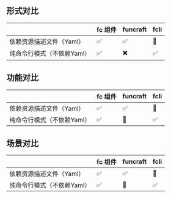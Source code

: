 


## 形式对比

|     | fc 组件 | funcraft | fcli |
| --- | --- | --- | --- |
| 依赖资源描述文件（Yaml） | ✅ | ✅ | 🙅 | 
| 纯命令行模式（不依赖Yaml） | ✅ | ✖️ | ✅ | 

## 功能对比

|     | fc 组件 | funcraft | fcli |
| --- | --- | --- | --- |
| 依赖资源描述文件（Yaml） | ✅ | ✅ | 🙅️ | 
| 纯命令行模式（不依赖Yaml） | ✅ | 🙅️ | ✅ | 

## 场景对比

|     | fc 组件 | funcraft | fcli |
| --- | --- | --- | --- |
| 依赖资源描述文件（Yaml） | ✅ | ✅ | 🙅️ | 
| 纯命令行模式（不依赖Yaml） | ✅ | 🙅️ | ✅ | 
